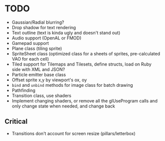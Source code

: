 # TODO

* Gaussian/Radial blurring?
* Drop shadow for text rendering
* Text outline (text is kinda ugly and doesn't stand out)
* Audio support (OpenAL or FMOD)
* Gamepad support
* Plane class (tiling sprite)
* SpriteSheet class (optimized class for a sheets of sprites, pre-calculated VAO for each cell)
* Tiled support for Tilemaps and Tilesets, define structs, load on Ruby side with XML and JSON?
* Particle emitter base class
* Offset sprite x,y by viewport's ox, oy
* `bind` and `unbind` methods for image class for batch drawing
* Pathfinding
* Transition class, use shaders
* Implement changing shaders, or remove all the glUseProgram calls and only change state when needed, and change back

## Critical

* Transitions don't account for screen resize (pillars/letterbox)
